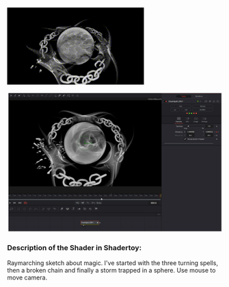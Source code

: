 ![ChainSpell](ChainSpell.gif)


[![Thumbnail](ChainSpell_screenshot.png)](ChainSpell.fuse)

### Description of the Shader in Shadertoy:
Raymarching sketch about magic. I've started with the three turning spells, then a broken chain and finally a storm trapped in a sphere.
Use mouse to move camera.
